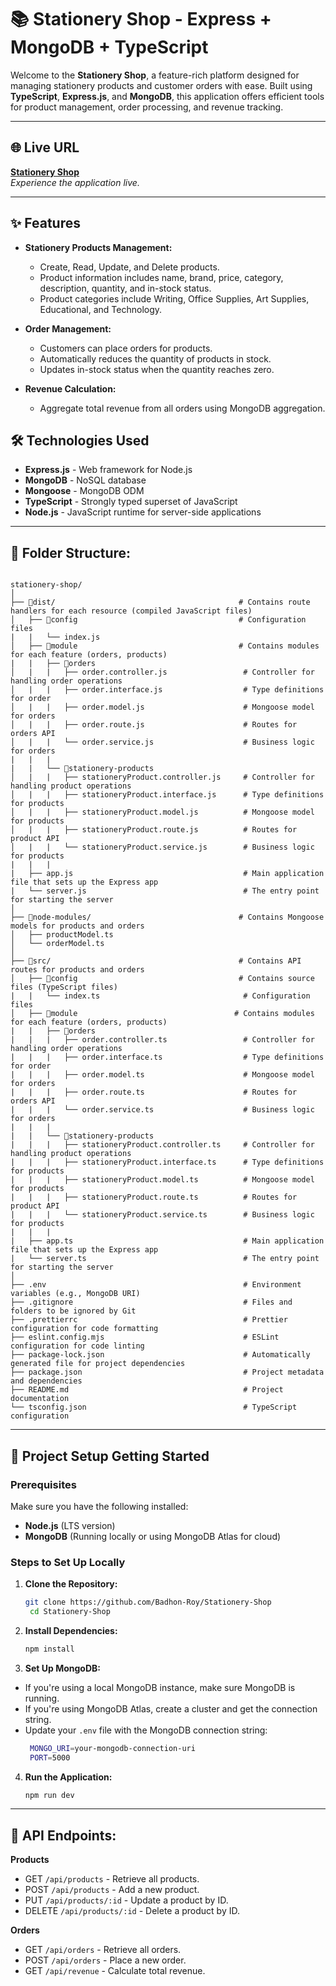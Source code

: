 # 📚 Stationery Shop - Express + MongoDB + TypeScript

Welcome to the **Stationery Shop**, a feature-rich platform designed for managing stationery products and customer orders with ease. Built using **TypeScript**, **Express.js**, and **MongoDB**, this application offers efficient tools for product management, order processing, and revenue tracking.


---

## 🌐 Live URL

[**Stationery Shop**](https://stationery-shop-blond.vercel.app)  
_Experience the application live._

---


## ✨ Features

- **Stationery Products Management:**
  - Create, Read, Update, and Delete products.
  - Product information includes name, brand, price, category, description, quantity, and in-stock status.
  - Product categories include Writing, Office Supplies, Art Supplies, Educational, and Technology.

- **Order Management:**
  - Customers can place orders for products.
  - Automatically reduces the quantity of products in stock.
  - Updates in-stock status when the quantity reaches zero.

- **Revenue Calculation:**
  - Aggregate total revenue from all orders using MongoDB aggregation.

## 🛠 Technologies Used

- **Express.js** - Web framework for Node.js
- **MongoDB** - NoSQL database
- **Mongoose** - MongoDB ODM
- **TypeScript** - Strongly typed superset of JavaScript
- **Node.js** - JavaScript runtime for server-side applications

---

 ## 📂 Folder Structure: ##

```

stationery-shop/
│
├── 📁dist/                                         # Contains route handlers for each resource (compiled JavaScript files)
│   ├── 📁config                                    # Configuration files
|   |   └── index.js
│   ├── 📁module                                    # Contains modules for each feature (orders, products)
|   |   ├── 📁orders
│   |   |   ├── order.controller.js                 # Controller for handling order operations
│   |   |   ├── order.interface.js                  # Type definitions for order
│   |   |   ├── order.model.js                      # Mongoose model for orders
│   |   |   ├── order.route.js                      # Routes for orders API
│   |   |   └── order.service.js                    # Business logic for orders
|   |   |   
|   |   └── 📁stationery-products    
│   |   |   ├── stationeryProduct.controller.js     # Controller for handling product operations
│   |   |   ├── stationeryProduct.interface.js      # Type definitions for products
│   |   |   ├── stationeryProduct.model.js          # Mongoose model for products
│   |   |   ├── stationeryProduct.route.js          # Routes for product API
│   |   |   └── stationeryProduct.service.js        # Business logic for products
|   |   |   
|   ├── app.js                                      # Main application file that sets up the Express app
|   └── server.js                                   # The entry point for starting the server
│
├── 📁node-modules/                                 # Contains Mongoose models for products and orders
│   ├── productModel.ts
│   └── orderModel.ts
│
├── 📁src/                                          # Contains API routes for products and orders
│   ├── 📁config                                    # Contains source files (TypeScript files)
|   |   └── index.ts                                # Configuration files
│   ├── 📁module                                   # Contains modules for each feature (orders, products)
|   |   ├── 📁orders
|   |   |   ├── order.controller.ts                 # Controller for handling order operations
|   |   |   ├── order.interface.ts                  # Type definitions for order
|   |   |   ├── order.model.ts                      # Mongoose model for orders
|   |   |   ├── order.route.ts                      # Routes for orders API
|   |   |   └── order.service.ts                    # Business logic for orders
|   |   |   
|   |   └── 📁stationery-products    
|   |   |   ├── stationeryProduct.controller.ts     # Controller for handling product operations
|   |   |   ├── stationeryProduct.interface.ts      # Type definitions for products
|   |   |   ├── stationeryProduct.model.ts          # Mongoose model for products
|   |   |   ├── stationeryProduct.route.ts          # Routes for product API
|   |   |   └── stationeryProduct.service.ts        # Business logic for products
|   |   |   
|   ├── app.ts                                      # Main application file that sets up the Express app
|   └── server.ts                                   # The entry point for starting the server
│
├── .env                                            # Environment variables (e.g., MongoDB URI)
├── .gitignore                                      # Files and folders to be ignored by Git
├── .prettierrc                                     # Prettier configuration for code formatting
├── eslint.config.mjs                               # ESLint configuration for code linting
├── package-lock.json                               # Automatically generated file for project dependencies
├── package.json                                    # Project metadata and dependencies
├── README.md                                       # Project documentation
└── tsconfig.json                                   # TypeScript configuration

```


---

## 🚀 Project Setup Getting Started

### Prerequisites

Make sure you have the following installed:
- **Node.js** (LTS version)
- **MongoDB** (Running locally or using MongoDB Atlas for cloud)

### Steps to Set Up Locally

1. **Clone the Repository:**

   ```bash
   git clone https://github.com/Badhon-Roy/Stationery-Shop
    cd Stationery-Shop
    ```
2. **Install Dependencies:**

   ```bash
   npm install
    ```
3. **Set Up MongoDB:**
- If you're using a local MongoDB instance, make sure MongoDB is running.
- If you're using MongoDB Atlas, create a cluster and get the connection string.
- Update your `.env` file with the MongoDB connection string:
   ```bash
    MONGO_URI=your-mongodb-connection-uri
    PORT=5000
    ```
4. **Run the Application:**

   ```bash
   npm run dev
    ```
---

## 🧩 API Endpoints: ##
 **Products**
- GET `/api/products` - Retrieve all products.
- POST `/api/products` - Add a new product.
- PUT `/api/products/:id` - Update a product by ID.
- DELETE `/api/products/:id` - Delete a product by ID.

 **Orders**
- GET `/api/orders` - Retrieve all orders.
- POST `/api/orders` - Place a new order.
- GET `/api/revenue` - Calculate total revenue.


